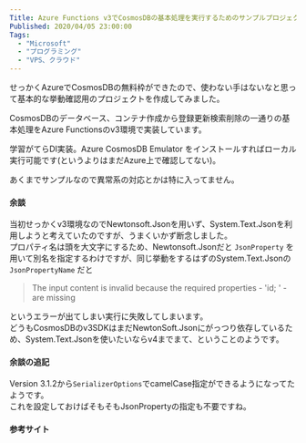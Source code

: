 ```yaml
---
Title: Azure Functions v3でCosmosDBの基本処理を実行するためのサンプルプロジェクト
Published: 2020/04/05 23:00:00
Tags:
  - "Microsoft"
  - "プログラミング"
  - "VPS、クラウド"
---
```

<?# OEmbed "https://github.com/Ovis/AzureFunctionsCosmosDBSample" /?>

せっかくAzureでCosmosDBの無料枠ができたので、使わない手はないなと思って基本的な挙動確認用のプロジェクトを作成してみました。

CosmosDBのデータベース、コンテナ作成から登録更新検索削除の一通りの基本処理をAzure Functionsのv3環境で実装しています。  

学習がてらDI実装。Azure CosmosDB Emulator をインストールすればローカル実行可能です(というよりはまだAzure上で確認してない)。  

あくまでサンプルなので異常系の対応とかは特に入ってません。

#### 余談
当初せっかくv3環境なのでNewtonsoft.Jsonを用いず、System.Text.Jsonを利用しようと考えていたのですが、うまくいかず断念しました。  
プロパティ名は頭を大文字にするため、Newtonsoft.Jsonだと `JsonProperty` を用いて別名を指定するわけですが、同じ挙動をするはずのSystem.Text.Jsonの  `JsonPropertyName` だと

>The input content is invalid because the required properties - 'id; ' - are missing  

というエラーが出てしまい実行に失敗してしまいます。  
どうもCosmosDBのv3SDKはまだNewtonSoft.Jsonにがっつり依存しているため、System.Text.Jsonを使いたいならv4までまて、ということのようです。  


<?# OEmbed "https://github.com/Azure/azure-cosmos-dotnet-v3/issues/951" /?>

#### 余談の追記  
Version 3.1.2から`SerializerOptions`でcamelCase指定ができるようになってたようです。  
これを設定しておけばそもそもJsonPropertyの指定も不要ですね。


<?# OEmbed "https://github.com/Azure/azure-cosmos-dotnet-v3/pull/716/" /?>



#### 参考サイト

<?# OEmbed "https://blog.shibayan.jp/entry/20190713/1562955405" /?>

<?# OEmbed "https://qiita.com/HiroyukiSakoh/items/e9e472a92a53da4d7568" /?>

<?# OEmbed "https://sqlazure.jp/b/cosmosdb/2894/" /?>

